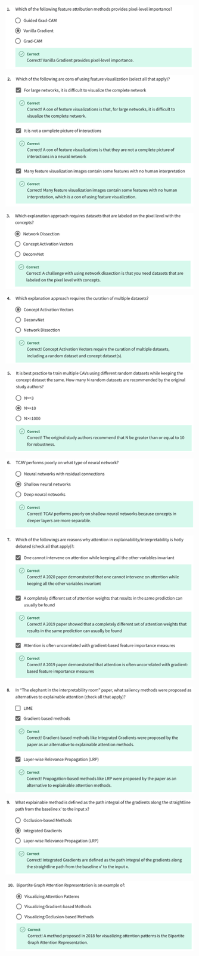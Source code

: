 

![](../imgs_quizzes/c3m22q1.png)

![](../imgs_quizzes/c3m22q2.png)

![](../imgs_quizzes/c3m22q3.png)

![](../imgs_quizzes/c3m22q4.png)

![](../imgs_quizzes/c3m22q5.png)

![](../imgs_quizzes/c3m22q6.png)

![](../imgs_quizzes/c3m22q7.png)

![](../imgs_quizzes/c3m22q8.png)

![](../imgs_quizzes/c3m22q9.png)

![](../imgs_quizzes/c3m22q10.png)